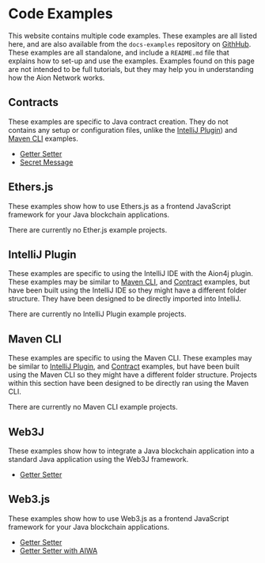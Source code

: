 # Code Examples

This website contains multiple code examples. These examples are all listed here, and are also available from the `docs-examples` repository on [GithHub](https://github.com/aionnetwork/docs-examples). These examples are all standalone, and include a `README.md` file that explains how to set-up and use the examples. Examples found on this page are not intended to be full tutorials, but they may help you in understanding how the Aion Network works.

## Contracts

These examples are specific to Java contract creation. They do not contains any setup or configuration files, unlike the [IntelliJ Plugin](#section-intellij-plugin)) and [Maven CLI](#section-section-maven-cli) examples.

- [Getter Setter](https://github.com/aionnetwork/docs-examples/tree/master/contracts/getter-setter)
- [Secret Message](https://github.com/aionnetwork/docs-examples/tree/master/contracts/secret-messages)

## Ethers.js

These examples show how to use Ethers.js as a frontend JavaScript framework for your Java blockchain applications.

There are currently no Ether.js example projects.

## IntelliJ Plugin

These examples are specific to using the IntelliJ IDE with the Aion4j plugin. These examples may be similar to [Maven CLI](#maven-cli), and [Contract](#section-section-contracts) examples, but have been built using the IntelliJ IDE so they might have a different folder structure. They have been designed to be directly imported into IntelliJ.

There are currently no IntelliJ Plugin example projects.

## Maven CLI

These examples are specific to using the Maven CLI. These examples may be similar to [IntelliJ Plugin](#maven-cli), and [Contract](#section-section-contracts) examples, but have been built using the Maven CLI so they might have a different folder structure. Projects within this section have been designed to be directly ran using the Maven CLI.

There are currently no Maven CLI example projects.

## Web3J

These examples show how to integrate a Java blockchain application into a standard Java application using the Web3J framework.

- [Getter Setter](https://github.com/aionnetwork/docs-examples/tree/master/web3j/getter-setter)

## Web3.js

These examples show how to use Web3.js as a frontend JavaScript framework for your Java blockchain applications.

- [Getter Setter](https://github.com/aionnetwork/docs-examples/tree/master/web3j-js/getter-setter)
- [Getter Setter with AIWA](https://github.com/aionnetwork/docs-examples/tree/master/web3j-js/getter-setter-with-aiwa)
